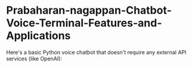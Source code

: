 # Prabaharan-nagappan-Chatbot-Voice-Terminal-Features-and-Applications
Here's a basic Python voice chatbot that doesn't require any external API services (like OpenAI):
